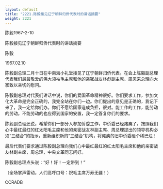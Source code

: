 ```yaml
---
layout: default
title: "2221.陈毅接见辽宁朝鲜归侨代表时的讲话摘要"
weight: 2221
---
```


陈毅1967-2-10

陈毅接见辽宁朝鲜归侨代表时的讲话摘要

陈毅

1967.02.10

陈毅副总理二月十日在中南海小礼堂接见了辽宁朝鲜归侨代表。在会上陈毅副总理代表我们最最敬爱的伟大领袖毛主席和他的亲密战友林彪副主席、周恩来总理向大家致以亲切的慰问。

陈毅副总理对代表们讲话中说，你们的爱国革命精神很好。你们要求工作，参加文化大革命是完全正确的，我完全站在你们一边。你们提出的意见是正确的，我记下来了，我一定给你们办。你们不愿给国家造成负担，很对。能工作的工作，能劳动的劳动，不能劳动的也应得到国家的安置，我一定答复你们的要求。

陈毅副总理还说，希望你们一部分人参加侨委工作，中侨委已经瘫痪了。按照我们心中最红最红的红太阳毛主席和他的亲密战友林副主席、周总理提出的领导机构必须“三结合”的指示，重新组织新的“三结合”机构，将瘫痪的旧中侨委砸个稀巴烂！

最后代表们要求通过陈毅副总理向我们心中最红最红的红太阳毛主席和他的亲密战友林副主席，周总理，中央文革同志问好。

陈毅副总理点头说：“好！好！一定带到！”

（全场掌声雷动，人们高呼口号：祝毛主席万寿无疆！）

CCRADB

